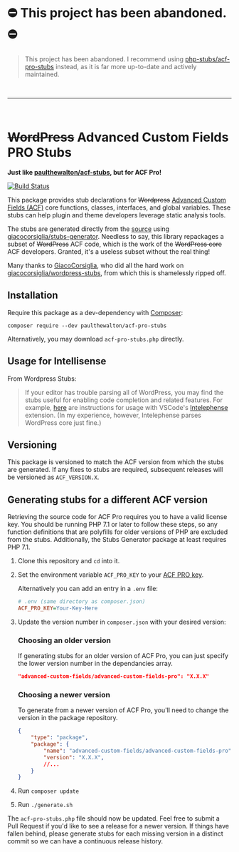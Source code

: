 # ⛔️ This project has been abandoned. ⛔️ 

> This project has been abandoned. I recommend using [php-stubs/acf-pro-stubs](https://packagist.org/packages/php-stubs/acf-pro-stubs) instead, as it is far more up-to-date and actively maintained.

<br>

---

<br>

# ~~WordPress~~ Advanced Custom Fields PRO Stubs

**Just like [paulthewalton/acf-stubs](https://github.com/paulthewalton/acf-stubs), but for ACF Pro!**

[![Build Status](https://travis-ci.org/paulthewalton/acf-pro-stubs.svg?branch=master)](https://travis-ci.org/paulthewalton/acf-pro-stubs)

This package provides stub declarations for ~~Wordpress~~ [Advanced Custom Fields (ACF)](https://wordpress.org/plugins/advanced-custom-fields/) core functions, classes, interfaces, and global variables. These stubs can help plugin and theme developers leverage static analysis tools.

The stubs are generated directly from the [source](https://wpackagist.org/search?q=advanced-custom-fields&type=plugin&search=) using [giacocorsiglia/stubs-generator](https://github.com/GiacoCorsiglia/php-stubs-generator). Needless to say, this library repackages a subset of ~~WordPress~~ ACF code, which is the work of the ~~WordPress core~~ ACF developers. Granted, it's a useless subset without the real thing!

Many thanks to [GiacoCorsiglia](https://github.com/GiacoCorsiglia), who did all the hard work on [giacocorsiglia/wordpress-stubs](https://github.com/GiacoCorsiglia/wordpress-stubs), from which this is shamelessly ripped off.

## Installation

Require this package as a dev-dependency with [Composer](https://getcomposer.org):

```
composer require --dev paulthewalton/acf-pro-stubs
```

Alternatively, you may download `acf-pro-stubs.php` directly.

## Usage for Intellisense

From Wordpress Stubs:

> If your editor has trouble parsing all of WordPress, you may find the stubs useful for enabling code completion and related features. For example, [here](https://github.com/bmewburn/vscode-intelephense/issues/113) are instructions for usage with VSCode's [Intelephense](https://marketplace.visualstudio.com/items?itemName=bmewburn.vscode-intelephense-client) extension. (In my experience, however, Intelephense parses WordPress core just fine.)

## Versioning

This package is versioned to match the ACF version from which the stubs are generated. If any fixes to stubs are required, subsequent releases will be versioned as `ACF_VERSION.X`.

## Generating stubs for a different ACF version

Retrieving the source code for ACF Pro requires you to have a valid license key. You should be running PHP 7.1 or later to follow these steps, so any function definitions that are polyfills for older versions of PHP are excluded from the stubs. Additionally, the Stubs Generator package at least requires PHP 7.1.

1. Clone this repository and `cd` into it.
2. Set the environment variable `ACF_PRO_KEY` to your [ACF PRO key](https://www.advancedcustomfields.com/my-account/).

    Alternatively you can add an entry in a `.env` file:

    ```ini
    # .env (same directory as composer.json)
    ACF_PRO_KEY=Your-Key-Here
    ```

3. Update the version number in `composer.json` with your desired version:

    ### Choosing an older version

    If generating stubs for an older version of ACF Pro, you can just specify the lower version number in the dependancies array.

    ```json
    "advanced-custom-fields/advanced-custom-fields-pro": "X.X.X"
    ```

    ### Choosing a newer version
    
    To generate from a newer version of ACF Pro, you'll need to change the version in the package repository.
    
    ```json
    {
        "type": "package",
        "package": {
            "name": "advanced-custom-fields/advanced-custom-fields-pro",
            "version": "X.X.X",
            //...
        }
    }
    ```
    
4. Run `composer update`
5. Run `./generate.sh`

The `acf-pro-stubs.php` file should now be updated. Feel free to submit a Pull Request if you'd like to see a release for a newer version. If things have fallen behind, please generate stubs for each missing version in a distinct commit so we can have a continuous release history.
